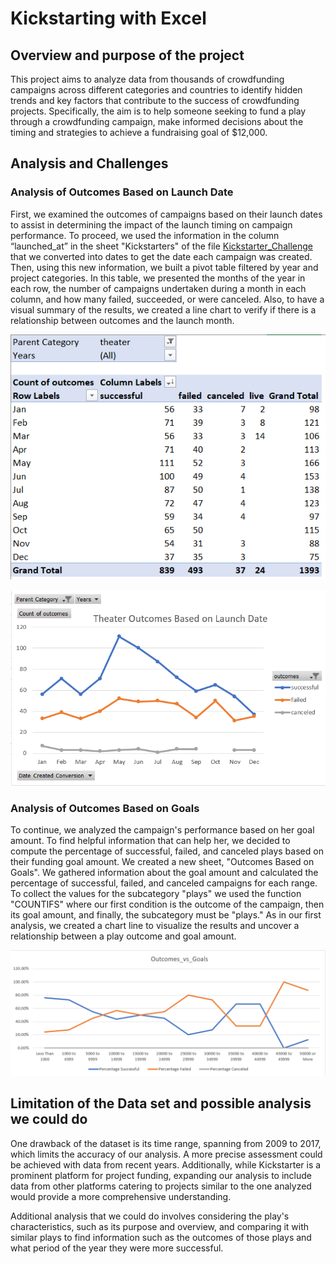 # Kickstarting with Excel

## Overview and purpose of the project

This project aims to analyze data from thousands of crowdfunding campaigns across different categories and countries to identify hidden trends and key factors that contribute to the success of crowdfunding projects. Specifically, the aim is to help someone seeking to fund a play through a crowdfunding campaign, make informed decisions about the timing and strategies to achieve a fundraising goal of $12,000.

## Analysis and Challenges

### Analysis of Outcomes Based on Launch Date
First, we examined the outcomes of campaigns based on their launch dates to assist in determining the impact of the launch timing on campaign performance. To proceed, we used the information in 
the column “launched_at” in the sheet "Kickstarters" of the file [Kickstarter_Challenge](https://github.com/valerielnd/Kickstarter-analysis/blob/main/Kickstarter_Challenge.xlsx) that we converted into dates to get the date each campaign was created. Then, using this new information, we built a pivot table filtered by year and project categories. In this table, we presented the months of the year in each row, the
number of campaigns undertaken during a month in each column, and how many failed, succeeded, or were canceled. Also, to have a visual summary of the results, 
we created a line chart to verify if there is a relationship between outcomes and the launch month.

![Pivot_table_outcome_based_launch_date](https://github.com/valerielnd/Kickstarter-analysis/blob/main/Pivot_table_outcome_based_launch_date.png)

![Chart_line_outcome_based_launch_date](https://github.com/valerielnd/Kickstarter-analysis/blob/main/Outcome_based_launch_date.png)

### Analysis of Outcomes Based on Goals
To continue, we analyzed the campaign's performance based on her goal amount. To find helpful information that can help her, 
we decided to compute the percentage of successful, failed, and canceled plays based on their funding goal amount. We created a new sheet, "Outcomes Based on Goals".
We gathered information about the goal amount and calculated the percentage of successful,  failed, and canceled campaigns for each range. 
To collect the values for the subcategory "plays" we used the function "COUNTIFS" where our first condition is 
the outcome of the campaign, then its goal amount, and finally, the subcategory must be "plays." 
As in our first analysis, we created a chart line to visualize the results and uncover a relationship between a play outcome and goal amount.

![Outome_vs_goal](https://github.com/valerielnd/Kickstarter-analysis/blob/main/Outcome_vs_Goals.png)


## Limitation of the Data set and possible analysis we could do
One drawback of the dataset is its time range, spanning from 2009 to 2017, which limits the accuracy of our analysis. A more precise assessment could be achieved with data from recent years. Additionally, while Kickstarter is a prominent platform for project funding, expanding our analysis to include data from other platforms catering to projects similar to the one analyzed would provide a more comprehensive understanding.

Additional analysis that we could do involves considering the play's characteristics, such as its purpose and overview, and comparing it with similar plays 
to find information such as the outcomes of those plays and what period of the year they were more successful.

